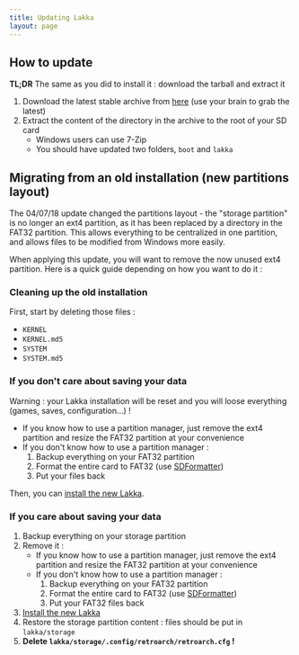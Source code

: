 ```yaml
---
title: Updating Lakka
layout: page
---
```


## How to update

**TL;DR** The same as you did to install it : download the tarball and extract it

1. Download the latest stable archive from [here](https://natinusala.cheats-inc.org/natinusala/lakka-switch/releases/) (use your brain to grab the latest)
2. Extract the content of the directory in the archive to the root of your SD card
    * Windows users can use 7-Zip
    * You should have updated two folders, `boot` and `lakka`
    
## Migrating from an old installation (new partitions layout)

The 04/07/18 update changed the partitions layout - the "storage partition" is no longer an ext4 partition, as it has been replaced by a directory in the FAT32 partition. This allows everything to be centralized in one partition, and allows files to be modified from Windows more easily.

When applying this update, you will want to remove the now unused ext4 partition. Here is a quick guide depending on how you want to do it :

### Cleaning up the old installation

First, start by deleting those files :
* `KERNEL`
* `KERNEL.md5`
* `SYSTEM`
* `SYSTEM.md5`

### If you don't care about saving your data

Warning : your Lakka installation will be reset and you will loose everything (games, saves, configuration...) !

* If you know how to use a partition manager, just remove the ext4 partition and resize the FAT32 partition at your convenience
* If you don't know how to use a partition manager :
    1. Backup everything on your FAT32 partition
    2. Format the entire card to FAT32 (use [SDFormatter](https://www.sdcard.org/downloads/formatter_4/))
    3. Put your files back

Then, you can [install the new Lakka](https://lakka-switch.github.io/documentation/installation.html).
    
### If you care about saving your data

1. Backup everything on your storage partition
2. Remove it :
    * If you know how to use a partition manager, just remove the ext4 partition and resize the FAT32 partition at your convenience
    * If you don't know how to use a partition manager :
        1. Backup everything on your FAT32 partition
        2. Format the entire card to FAT32 (use [SDFormatter](https://www.sdcard.org/downloads/formatter_4/))
        3. Put your FAT32 files back
3. [Install the new Lakka](https://lakka-switch.github.io/documentation/installation.html)
4. Restore the storage partition content : files should be put in `lakka/storage`
5. **Delete `lakka/storage/.config/retroarch/retroarch.cfg` !**
